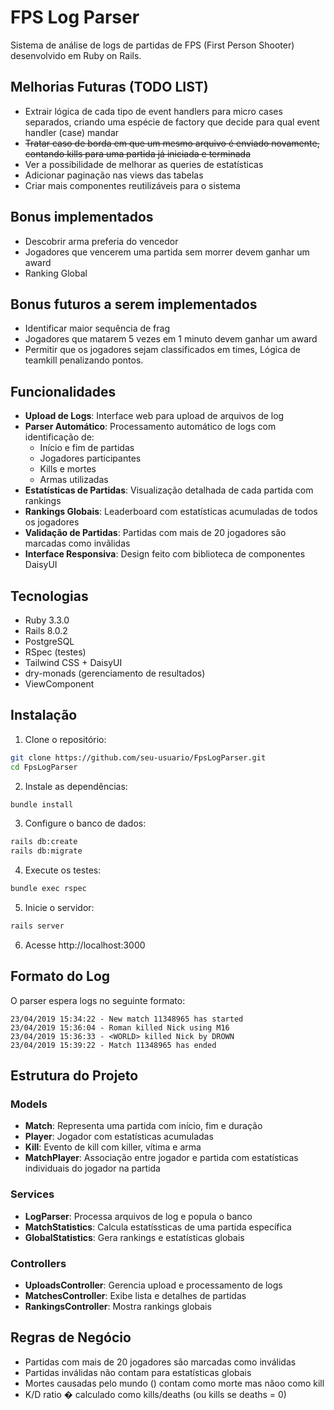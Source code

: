 # FPS Log Parser

Sistema de análise de logs de partidas de FPS (First Person Shooter) desenvolvido em Ruby on Rails.

## Melhorias Futuras (TODO LIST)

- Extrair lógica de cada tipo de event handlers para micro cases separados, criando uma espécie de factory que decide para qual event handler (case) mandar
- ~~Tratar caso de borda em que um mesmo arquivo é enviado novamente, contando kills para uma partida já iniciada e terminada~~
- Ver a possibilidade de melhorar as queries de estatísticas
- Adicionar paginação nas views das tabelas
- Criar mais componentes reutilizáveis para o sistema

## Bonus implementados
- Descobrir arma preferia do vencedor
- Jogadores que vencerem uma partida sem morrer devem ganhar um award
- Ranking Global

## Bonus futuros a serem implementados
- Identificar maior sequência de frag
- Jogadores que matarem 5 vezes em 1 minuto devem ganhar um award
- Permitir que os jogadores sejam classificados em times, Lógica de teamkill penalizando pontos.

## Funcionalidades

- **Upload de Logs**: Interface web para upload de arquivos de log
- **Parser Automático**: Processamento automático de logs com identificação de:
  - Início e fim de partidas
  - Jogadores participantes
  - Kills e mortes
  - Armas utilizadas
- **Estatísticas de Partidas**: Visualização detalhada de cada partida com rankings
- **Rankings Globais**: Leaderboard com estatísticas acumuladas de todos os jogadores
- **Validação de Partidas**: Partidas com mais de 20 jogadores são marcadas como invãlidas
- **Interface Responsiva**: Design feito com biblioteca de componentes DaisyUI 

## Tecnologias

- Ruby 3.3.0
- Rails 8.0.2
- PostgreSQL
- RSpec (testes)
- Tailwind CSS + DaisyUI
- dry-monads (gerenciamento de resultados)
- ViewComponent

## Instalação

1. Clone o repositório:
```bash
git clone https://github.com/seu-usuario/FpsLogParser.git
cd FpsLogParser
```

2. Instale as dependências:
```bash
bundle install
```

3. Configure o banco de dados:
```bash
rails db:create
rails db:migrate
```

4. Execute os testes:
```bash
bundle exec rspec
```

5. Inicie o servidor:
```bash
rails server
```

6. Acesse http://localhost:3000

## Formato do Log

O parser espera logs no seguinte formato:

```
23/04/2019 15:34:22 - New match 11348965 has started
23/04/2019 15:36:04 - Roman killed Nick using M16
23/04/2019 15:36:33 - <WORLD> killed Nick by DROWN
23/04/2019 15:39:22 - Match 11348965 has ended
```

## Estrutura do Projeto

### Models
- **Match**: Representa uma partida com início, fim e duração
- **Player**: Jogador com estatísticas acumuladas
- **Kill**: Evento de kill com killer, vítima e arma
- **MatchPlayer**: Associação entre jogador e partida com estatísticas individuais do jogador na partida

### Services
- **LogParser**: Processa arquivos de log e popula o banco
- **MatchStatistics**: Calcula estatíssticas de uma partida específica
- **GlobalStatistics**: Gera rankings e estatísticas globais

### Controllers
- **UploadsController**: Gerencia upload e processamento de logs
- **MatchesController**: Exibe lista e detalhes de partidas
- **RankingsController**: Mostra rankings globais

## Regras de Negócio

- Partidas com mais de 20 jogadores são marcadas como inválidas
- Partidas inválidas não contam para estatísticas globais
- Mortes causadas pelo mundo (<WORLD>) contam como morte mas nãoo como kill
- K/D ratio � calculado como kills/deaths (ou kills se deaths = 0)
